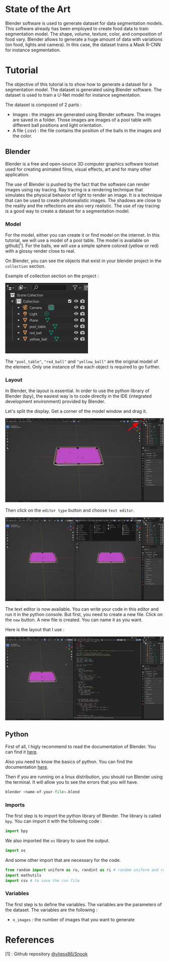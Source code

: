 # State of the Art

Blender software is used to generate dataset for data segmentation
models. This software already has been employed to create food data to train segmentation model. The shape, volume, texture, color, and
composition of food vary. Blender allows to generate a huge amount of
data with variations (on food, lights and camera). In this case, the dataset trains a Mask R-CNN for instance segmentation.

# Tutorial

The objective of this tutorial is to show how to generate a dataset for a segmentation model. The dataset is generated using Blender software. The dataset is used to train a U-Net model for instance segmentation.

The dataset is composed of 2 parts :
    
- Images : the images are generated using Blender software. The images are saved in a folder. Those images are images of a pool table with different ball positions and light orientation.
- A file (.csv) : the file contains the position of the balls in the images and the color.

## Blender

Blender is a free and open-source 3D computer graphics software toolset used for creating animated films, visual effects, art and for many other application.

The use of Blender is pushed by the fact that the software can render images using ray tracing. Ray tracing is a rendering technique that simulates the physical behavior of light to render an image. It is a technique that can be used to create photorealistic images. The shadows are close to the reality and the reflections are also very realistic. The use of ray tracing is a good way to create a dataset for a segmentation model.

### Model

For the model, either you can create it or find model on the internet. In this tutorial, we will use a model of a pool table. The model is available on github[¹]. For the balls, we will use a simple sphere colored (yellow or red) with a glossy render close to real.

On Blender, you can see the objects that exist in your blender project in the `collection` section.

Example of collection section on the project :

![example of collection section on the project](media/collection.png)

The `"pool_table"`, `"red_ball"` and `"yellow_ball"` are the original model of the element. Only one instance of the each object is required to go further. 

### Layout

In Blender, the layout is essential. In order to use the python library of Blender (bpy), the easiest way is to code directly in the IDE (integrated development environment) provided by Blender.

Let's split the display. Get a corner of the model window and drag it.

![split display](media/split_display.png)

Then click on the `editor type` button and choose `text editor`.

![editor type](media/editor_type.png)

The text editor is now available. You can write your code in this editor and run it in the python console. But first, you need to create a new file. Click on the `new` button.
A new file is created. You can name it as you want.

Here is the layout that I use :

![layout](media/layout.png)

## Python

First of all, I higly recommend to read the documentation of Blender. You can find it [here](https://docs.blender.org/api/current/). 

Also you need to know the basics of python. You can find the documentation [here](https://docs.python.org/3/).


Then if you are running on a linux distribution, you should run Blender using the terminal. It will allow you to see the errors that you will have.

```python
blender <name-of-your-file>.blend
```

### Imports

The first step is to import the python library of Blender. The library is called `bpy`. You can import it with the following code :

```python
import bpy
```

We also imported the `os` library to save the output.

```python
import os
```

And some other import that are necessary for the code.

```python
from random import uniform as ru, randint as ri # random uniform and random integer
import mathutils
import csv # to save the csv file
```
 


### Variables

The first step is to define the variables. The variables are the parameters of the dataset. The variables are the following :

- `n_images` : the number of images that you want to generate






# References

[1] : Github repository [@yliess86/Snook](https://github.com/yliess86/Snook)